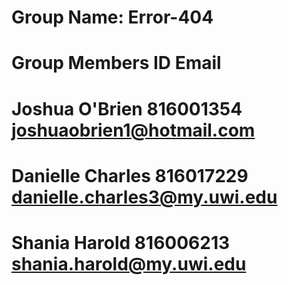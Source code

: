 # Group Name: Error-404

# Group Members               ID                        Email

# Joshua O'Brien              816001354                 joshuaobrien1@hotmail.com

# Danielle Charles            816017229                 danielle.charles3@my.uwi.edu

# Shania Harold               816006213                 shania.harold@my.uwi.edu






